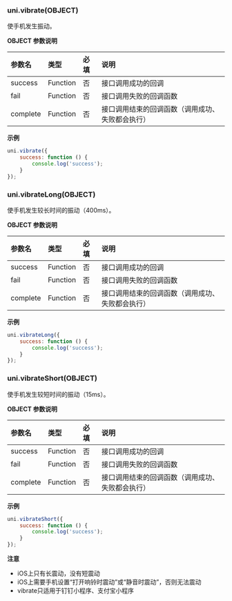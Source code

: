 ### uni.vibrate(OBJECT)
使手机发生振动。

**OBJECT 参数说明**

|参数名|类型|必填|说明|
|:-|:-|:-|:-|
|success|Function|否|接口调用成功的回调|
|fail|Function|否|接口调用失败的回调函数|
|complete|Function|否|接口调用结束的回调函数（调用成功、失败都会执行）|

**示例**

```javascript
uni.vibrate({
	success: function () {
		console.log('success');
	}
});
```

### uni.vibrateLong(OBJECT)
使手机发生较长时间的振动（400ms）。

**OBJECT 参数说明**

|参数名|类型|必填|说明|
|:-|:-|:-|:-|
|success|Function|否|接口调用成功的回调|
|fail|Function|否|接口调用失败的回调函数|
|complete|Function|否|接口调用结束的回调函数（调用成功、失败都会执行）|

**示例**

```javascript
uni.vibrateLong({
	success: function () {
		console.log('success');
	}
});
```

### uni.vibrateShort(OBJECT)
使手机发生较短时间的振动（15ms）。

**OBJECT 参数说明**

|参数名|类型|必填|说明|
|:-|:-|:-|:-|
|success|Function|否|接口调用成功的回调|
|fail|Function|否|接口调用失败的回调函数|
|complete|Function|否|接口调用结束的回调函数（调用成功、失败都会执行）|

**示例**

```javascript
uni.vibrateShort({
	success: function () {
		console.log('success');
	}
});
```

**注意**
- iOS上只有长震动，没有短震动
- iOS上需要手机设置“打开响铃时震动”或“静音时震动”，否则无法震动
- vibrate只适用于钉钉小程序、支付宝小程序